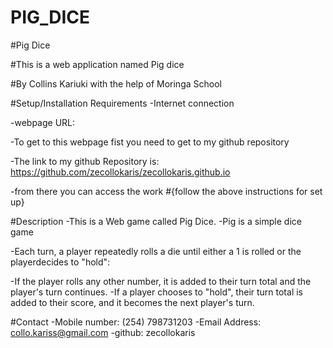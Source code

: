 # PIG_DICE
#Pig Dice

#This is a web application named Pig dice

#By Collins Kariuki with the help of Moringa School

#Setup/Installation Requirements
-Internet connection

-webpage URL:

-To get to this webpage fist you need to get to my github repository

-The link to my github Repository is: https://github.com/zecollokaris/zecollokaris.github.io

-from there you can access the work
#{follow the above instructions for set up}

#Description
-This is a Web game called Pig Dice.
-Pig is a simple dice game

-Each turn, a player repeatedly rolls a die until either a 1 is rolled or the playerdecides to "hold":

-If the player rolls any other number, it is added to their turn total and the player's turn continues.
-If a player chooses to "hold", their turn total is added to their score, and it becomes the next player's turn.

#Contact
-Mobile number: (254) 798731203
-Email Address: collo.kariss@gmail.com
-github: zecollokaris
